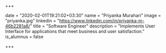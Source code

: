 +++

date = "2020-02-01T19:21:02+03:30" 
name = "Priyanka Murahari"
image = "priyanka.jpg"
linkedin = "https://www.linkedin.com/in/priyanka-m-46b2281a8/"
title = "Software Engineer"
description = "Implements User Interface for applications that meet business and user satisfaction."
is_alumnus = false

+++